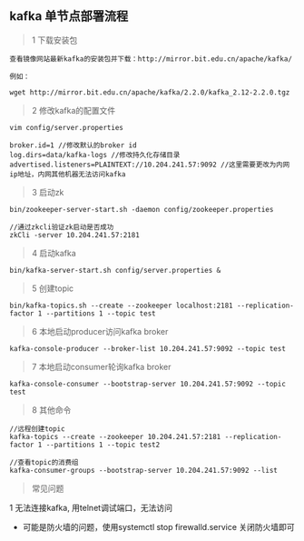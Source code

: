 ## kafka 单节点部署流程

> 1 下载安装包

```
查看镜像网站最新kafka的安装包并下载：http://mirror.bit.edu.cn/apache/kafka/

例如：

wget http://mirror.bit.edu.cn/apache/kafka/2.2.0/kafka_2.12-2.2.0.tgz

```

> 2 修改kafka的配置文件

```
vim config/server.properties

broker.id=1 //修改默认的broker id
log.dirs=data/kafka-logs //修改持久化存储目录
advertised.listeners=PLAINTEXT://10.204.241.57:9092 //这里需要更改为内网ip地址，内网其他机器无法访问kafka

```

> 3 启动zk

```
bin/zookeeper-server-start.sh -daemon config/zookeeper.properties

//通过zkcli验证zk启动是否成功
zkCli -server 10.204.241.57:2181

```

> 4 启动kafka

```
bin/kafka-server-start.sh config/server.properties &

```

> 5 创建topic

```
bin/kafka-topics.sh --create --zookeeper localhost:2181 --replication-factor 1 --partitions 1 --topic test

```

> 6 本地启动producer访问kafka broker

```
kafka-console-producer --broker-list 10.204.241.57:9092 --topic test

```

> 7 本地启动consumer轮询kafka broker

```
kafka-console-consumer --bootstrap-server 10.204.241.57:9092 --topic test

```

> 8 其他命令

```
//远程创建topic
kafka-topics --create --zookeeper 10.204.241.57:2181 --replication-factor 1 --partitions 1 --topic test2

//查看topic的消费组
kafka-consumer-groups --bootstrap-server 10.204.241.57:9092 --list

```

> 常见问题

1 无法连接kafka, 用telnet调试端口，无法访问

* 可能是防火墙的问题，使用systemctl stop firewalld.service 关闭防火墙即可
